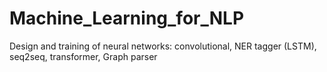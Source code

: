 # Machine_Learning_for_NLP
Design and training of neural networks: convolutional, NER tagger (LSTM), seq2seq, transformer, Graph parser 
